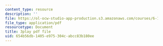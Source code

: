 ```yaml
---
content_type: resource
description: ''
file: https://ol-ocw-studio-app-production.s3.amazonaws.com/courses/6-189-multicore-programming-primer-january-iap-2007/654b56db1405e975304cabcc83b180ee_zgbsyim8uUQ.pdf
file_type: application/pdf
resourcetype: Document
title: 3play pdf file
uid: 654b56db-1405-e975-304c-abcc83b180ee
---
```

